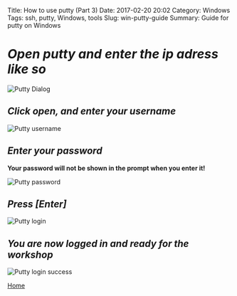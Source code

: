 Title: How to use putty (Part 3)
Date: 2017-02-20 20:02
Category: Windows
Tags: ssh, putty, Windows, tools
Slug: win-putty-guide
Summary: Guide for putty on Windows

# *Open putty and enter the ip adress like so*

![Putty Dialog](/images/win/putty-dialog.PNG)


## *Click open, and enter your username*

![Putty username](/images/win/putty-login.PNG)

## *Enter your password*
**Your password will not be shown in the prompt when you enter it!**

![Putty password](/images/win/putty-password.PNG)

## *Press [Enter]*

![Putty login](/images/win/putty-login.PNG)

## *You are now logged in and ready for the workshop*

![Putty login success](/images/win/putty-login-success.PNG)


[Home]({filename}../index.md)
